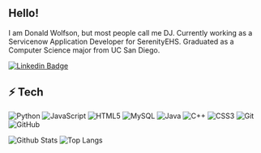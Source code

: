 ## Hello! 

I am Donald Wolfson, but most people call me DJ. Currently working as a Servicenow Application Developer for SerenityEHS. Graduated as a Computer Science major from UC San Diego.

[![Linkedin Badge](https://img.shields.io/badge/-DonaldWolfson-blue?style=flat-square&logo=Linkedin&logoColor=white&link=https://www.linkedin.com/in/donald-wolfson/)](https://www.linkedin.com/in/donald-wolfson/)

## ⚡ Tech

![Python](https://img.shields.io/badge/-Python-black?style=flat-square&logo=Python)
![JavaScript](https://img.shields.io/badge/-JavaScript-black?style=flat-square&logo=javascript)
![HTML5](https://img.shields.io/badge/-HTML5-E34F26?style=flat-square&logo=html5&logoColor=white)
![MySQL](https://img.shields.io/badge/-MySQL-black?style=flat-square&logo=mysql)
![Java](https://img.shields.io/badge/-java-E34A86?style=flat-square&logo=java)
![C++](https://img.shields.io/badge/-C++-00599C?style=flat-square&logo=c)
![CSS3](https://img.shields.io/badge/-CSS3-1572B6?style=flat-square&logo=css3)
![Git](https://img.shields.io/badge/-Git-black?style=flat-square&logo=git)
![GitHub](https://img.shields.io/badge/-GitHub-181717?style=flat-square&logo=github)

![Github Stats](https://github-readme-stats.vercel.app/api?username=donaldwolfson&count_private=true&show_icons=true&include_all_commits=true)
![Top Langs](https://github-readme-stats.vercel.app/api/top-langs/?username=donaldwolfson&hide=TeX&layout=compact)
